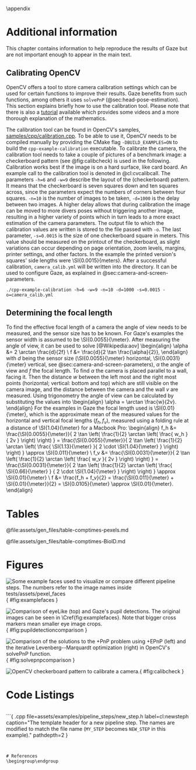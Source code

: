 \appendix


# Additional information

This chapter contains information to help reproduce the results of Gaze but
are not important enough to appear in the main text.


## Calibrating OpenCV

OpenCV offers a tool to store camera calibration settings which can be used for
certain functions to improve their results. Gaze benefits from such functions,
among others it uses `solvePnP` (@sec:head-pose-estimation). This section
explains briefly how to use the calibration tool. Please note that there is
also a
[tutorial](https://docs.opencv.org/3.0-beta/doc/tutorials/calib3d/camera_calibration/camera_calibration.html)
available which provides some videos and a more thorough explanation of the
mathematics.

The calibration tool can be found in OpenCV's samples,
[samples/cpp/calibration.cpp](https://github.com/opencv/opencv/blob/fc9e031454fd456d09e15944c99a419e73d80661/samples/cpp/calibration.cpp).
To be able to use it, OpenCV needs to be compiled manually by providing the
CMake flag `-DBUILD_EXAMPLES=ON` to build the `cpp-example-calibration`
executable. To calibrate the camera, the calibration tool needs to take a
couple of pictures of a benchmark image: a checkerboard pattern (see
@fig:calibcheck) is used in the following. Calibration works best if the image
is on a hard surface, like card board. An example call to the calibration tool
is denoted in @cl:cvcalibcall. The parameters `-h=6` and `-w=9` describe the
layout of the (checkerboard) pattern. It means that the checkerboard is seven
squares down and ten squares across, since the parameters expect the numbers of
corners between four squares. `-n=10` is the number of images to be taken,
`-d=1000` is the delay between two images. A higher delay allows that during
calibration the image can be moved to more divers poses without triggering
another image, resulting in a higher variety of points which in turn leads to a
more exact estimation of the camera parameters. The output file to which the
calibration values are written is stored to the file passed with `-o`. The last
parameter, `-s=0.0015` is the size of one checkerboard square in meters. This
value should be measured on the printout of the checkerboard, as slight
variations can occur depending on page orientation, zoom levels, margins,
printer settings, and other factors. In the example the printed version's
squares' side lengths were \SI{0.0015}{meters}. After a successful calibration,
`camera_calib.yml` will be written into the directory. It can be used to
configure Gaze, as explained in @sec:camera-and-screen-parameters.

```{ .bash caption="Using the OpenCV calibration tool to calibrate the camera." label=cl:cvcalibcall }
./cpp-example-calibration -h=6 -w=9 -n=10 -d=1000 -s=0.0015 -o=camera_calib.yml
```


## Determining the focal length

To find the effective focal length of a camera the angle of view needs to be
measured, and the sensor size has to be known. For Gaze's examples the sensor width is
assumed to be \SI{0.0055}{\meter}. After measuring the angle of view, it can be used to solve [@Wikipedia:aov]
\begin{align}
\alpha &= 2 \arctan \frac{d}{2f} \\
f &= \frac{d}{2 \tan \frac{\alpha}{2}},
\end{align}
with $d$ being the sensor size (\SI{0.0055}{\meter} horizontal,
\SI{0.0031}{\meter} vertical, see @sec:camera-and-screen-parameters), $\alpha$
the angle of view and $f$ the focal length.
To find $\alpha$ the camera is placed parallel to a wall, facing it. Then the
distance $w$ between the left most and the right most points (horizontal;
vertical: bottom and top) which are still visible on the camera image, and the
distance between the camera and the wall $v$ are measured. Using trigonometry
the angle of view can be calculated by substituting the values into
\begin{align}
\alpha = \arctan \frac{w}{2v}.
\end{align}
For the examples in Gaze the focal length used is \SI{0.01}{\meter}, which is
the approximate mean of the measured values for the horizontal and vertical
focal lengths ($f_h, f_v$), measured using a folding rule at a distance of
\SI{1.04}{\meter} for a Macbook Pro:
\begin{align}
f_h &= \frac{\SI{0.0055}{\meter}}{ 2 \tan \left( \frac{1}{2} \arctan \left( \frac{ w_h }{ 2v } \right) \right) }
= \frac{\SI{0.0055}{\meter}}{ 2 \tan \left( \frac{1}{2} \arctan \left( \frac{ \SI{1.13}{\meter} }{ 2 \cdot \SI{1.04}{\meter} } \right) \right) } \approx \SI{0.011}{\meter} \\
f_v &= \frac{\SI{0.0031}{\meter}}{ 2 \tan \left( \frac{1}{2} \arctan \left( \frac{ w_v }{ 2v } \right) \right) }
= \frac{\SI{0.0031}{\meter}}{ 2 \tan \left( \frac{1}{2} \arctan \left( \frac{ \SI{0.66}{\meter} } { 2 \cdot \SI{1.04}{\meter} } \right) \right) } \approx \SI{0.01}{\meter} \\
f &= \frac{f_h + f_v}{2} = \frac{\SI{0.011}{\meter} + \SI{0.01}{\meter}}{2} = \SI{0.0105}{\meter} \approx \SI{0.01}{\meter}.
\end{align}


# Tables

@file:assets/gen_files/table-comptimes-pexels.md

@file:assets/gen_files/table-comptimes-BioID.md


# Figures

![Some example faces used to visualize or compare different pipeline steps. The numbers refer to the image names inside `tests/assets/pexel_faces`](pupil_detection_faces.png){ #fig:examplefaces }

![Comparison of eyeLike (top) and Gaze's pupil detections. The original images can be seen in \Cref{fig:examplefaces}. Note that bigger cross markers mean smaller eye image crops.](pupil_detection_comparison.png){ #fig:pupildetectioncomparison }

![Comparison of the solutions to the +PnP problem using +EPnP (left) and the iterative Levenberg--Marquardt optimization (right) in OpenCV's solvePnP function.](solvePnPcomparison.png){ #fig:solvepnpcomparison }

![OpenCV checkerboard pattern to calibrate a camera.](pattern.png){ #fig:calibcheck }


# Code Listings

```{ .yaml file="examples/camera_calib.yml" caption="Example camera calibration output." label=cl:cameracalibyml }
```

```{ .cpp file=assets/examples/pipeline_steps/new_step.h label=cl:newsteph caption="The template header for a new pipeline step. The names are modified to match the file name (`MY_STEP` becomes `NEW_STEP` in this example)." pathdepth=2 }
```


# References
\begingroup\endgroup
